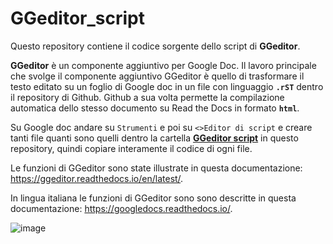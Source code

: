 # GGeditor_script

Questo repository contiene il codice sorgente dello script di **GGeditor**.

**GGeditor** è un componente aggiuntivo per Google Doc. Il lavoro principale che svolge il componente aggiuntivo GGeditor è quello di trasformare il testo editato su un foglio di Google doc in un file con linguaggio **``.rST``** dentro il repository di Github. Github a sua volta permette la compilazione automatica dello stesso documento su Read the Docs in formato **``html``**. 

Su Google doc andare su ``Strumenti`` e poi su ``<>Editor di script`` e creare tanti file quanti sono quelli dentro la cartella [**GGeditor script**](https://github.com/cirospat/GGeditor_script/tree/master/GGeditor%20script) in questo repository, quindi copiare interamente il codice di ogni file.

Le funzioni di GGeditor sono state illustrate in questa documentazione: https://ggeditor.readthedocs.io/en/latest/.

In lingua italiana le funzioni di GGeditor sono sono descritte in questa documentazione: https://googledocs.readthedocs.io/.

![image](https://ggeditor.readthedocs.io/en/latest/_images/index_1.png)
